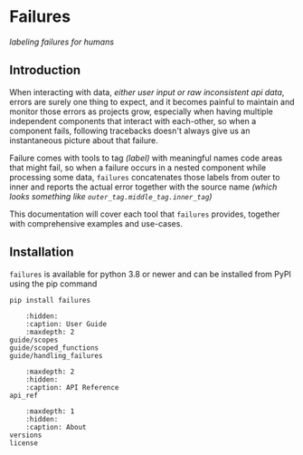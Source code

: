 # Failures
_labeling failures for humans_

## Introduction
When interacting with data, _either user input or raw inconsistent api data_, errors are surely one thing to expect,
and it becomes painful to maintain and monitor those errors as projects grow, especially when having multiple independent
components that interact with each-other, so when a component fails, following tracebacks doesn't always give us
an instantaneous picture about that failure.

Failure comes with tools to tag _(label)_ with meaningful names code areas that might fail, so when a failure occurs
in a nested component while processing some data, ``failures`` concatenates those labels from outer to inner and reports
the actual error together with the source name _(which looks something like ``outer_tag.middle_tag.inner_tag``)_

This documentation will cover each tool that ``failures`` provides, together with comprehensive examples and use-cases.


## Installation
``failures`` is available for python 3.8 or newer and can be installed
from PyPI using the pip command

````shell
pip install failures
````

````{toctree}
    :hidden:
    :caption: User Guide
    :maxdepth: 2
guide/scopes
guide/scoped_functions
guide/handling_failures
````
````{toctree}
    :maxdepth: 2
    :hidden:
    :caption: API Reference
api_ref
````
````{toctree}
    :maxdepth: 1
    :hidden:
    :caption: About
versions
license
````
